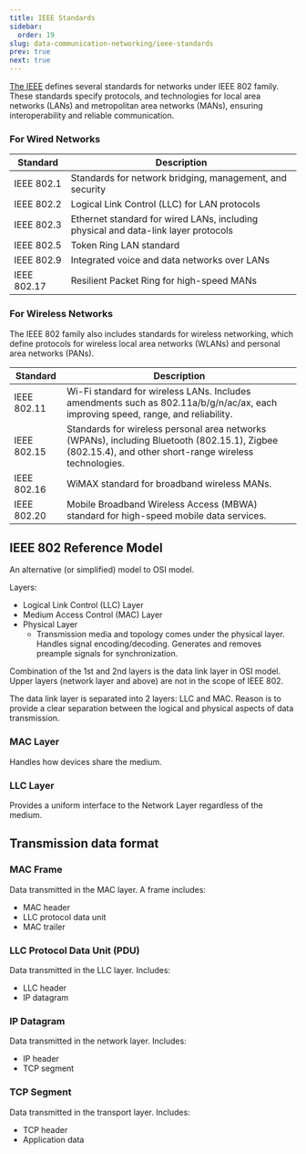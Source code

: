 ```yaml
---
title: IEEE Standards
sidebar:
  order: 19
slug: data-communication-networking/ieee-standards
prev: true
next: true
---
```


[The IEEE](https://www.ieee.org/) defines several standards for networks under IEEE 802 family. These standards specify protocols, and technologies for local area networks (LANs) and metropolitan area networks (MANs), ensuring interoperability and reliable communication.

### For Wired Networks

<div class="table-1fr-auto">

| Standard    | Description                                                                        |
| ----------- | ---------------------------------------------------------------------------------- |
| IEEE 802.1  | Standards for network bridging, management, and security                           |
| IEEE 802.2  | Logical Link Control (LLC) for LAN protocols                                       |
| IEEE 802.3  | Ethernet standard for wired LANs, including physical and data-link layer protocols |
| IEEE 802.5  | Token Ring LAN standard                                                            |
| IEEE 802.9  | Integrated voice and data networks over LANs                                       |
| IEEE 802.17 | Resilient Packet Ring for high-speed MANs                                          |

</div>

### For Wireless Networks

The IEEE 802 family also includes standards for wireless networking, which define protocols for wireless local area networks (WLANs) and personal area networks (PANs).


<div class="table-1fr-auto">

| Standard    | Description                                                                                                                                            |
| ----------- | ------------------------------------------------------------------------------------------------------------------------------------------------------ |
| IEEE 802.11 | Wi-Fi standard for wireless LANs. Includes amendments such as 802.11a/b/g/n/ac/ax, each improving speed, range, and reliability.                       |
| IEEE 802.15 | Standards for wireless personal area networks (WPANs), including Bluetooth (802.15.1), Zigbee (802.15.4), and other short-range wireless technologies. |
| IEEE 802.16 | WiMAX standard for broadband wireless MANs.                                                                                                            |
| IEEE 802.20 | Mobile Broadband Wireless Access (MBWA) standard for high-speed mobile data services.                                                                  |

</div>

## IEEE 802 Reference Model

An alternative (or simplified) model to OSI model.

Layers:
- Logical Link Control (LLC) Layer
- Medium Access Control (MAC) Layer
- Physical Layer
  - Transmission media and topology comes under the physical layer. Handles signal encoding/decoding. Generates and removes preample signals for synchronization. 

Combination of the 1st and 2nd layers is the data link layer in OSI model. Upper layers (network layer and above) are not in the scope of IEEE 802.

The data link layer is separated into 2 layers: LLC and MAC. Reason is to provide a clear separation between the logical and physical aspects of data transmission.

### MAC Layer

Handles how devices share the medium.

### LLC Layer

Provides a uniform interface to the Network Layer regardless of the medium.

## Transmission data format

### MAC Frame

Data transmitted in the MAC layer. A frame includes:
- MAC header
- LLC protocol data unit
- MAC trailer

### LLC Protocol Data Unit (PDU)

Data transmitted in the LLC layer. Includes:
- LLC header
- IP datagram

### IP Datagram

Data transmitted in the network layer. Includes:
- IP header
- TCP segment

### TCP Segment

Data transmitted in the transport layer. Includes:
- TCP header
- Application data
